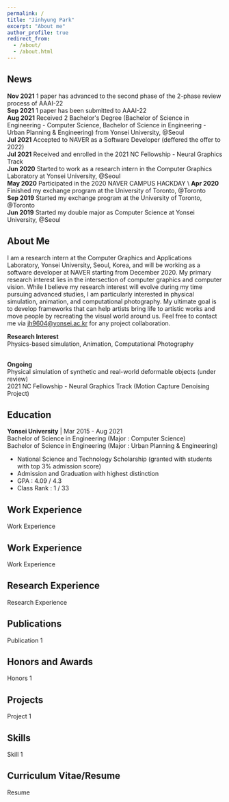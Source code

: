 ```yaml
---
permalink: /
title: "Jinhyung Park"
excerpt: "About me"
author_profile: true
redirect_from: 
  - /about/
  - /about.html
---
```


News
------
**Nov 2021** 1 paper has advanced to the second phase of the 2-phase review process of AAAI-22 <br/>
**Sep 2021** 1 paper has been submitted to AAAI-22 <br/>
**Aug 2021** Received 2 Bachelor's Degree (Bachelor of Science in Engineering - Computer Science, Bachelor of Science in Engineering - Urban Planning & Engineering) from Yonsei University, @Seoul <br/>
**Jul 2021** Accepted to NAVER as a Software Developer (deffered the offer to 2022) <br/>
**Jul 2021** Received and enrolled in the 2021 NC Fellowship - Neural Graphics Track <br/>
**Jun 2020** Started to work as a research intern in the Computer Graphics Laboratory at Yonsei University, @Seoul <br/>
**May 2020** Participated in the 2020 NAVER CAMPUS HACKDAY \\
**Apr 2020** Finished my exchange program at the University of Toronto, @Toronto <br/>
**Sep 2019** Started my exchange program at the University of Toronto, @Toronto <br/>
**Jun 2019** Started my double major as Computer Science at Yonsei University, @Seoul <br/>

About Me
------
I am a research intern at the Computer Graphics and Applications Laboratory, Yonsei University, Seoul, Korea, and will be working as a software developer at NAVER starting from December 2020. My primary research interest lies in the intersection of computer graphics and computer vision. While I believe my research interest will evolve during my time pursuing advanced studies, I am particularly interested in physical simulation, animation, and computational photography. My ultimate goal is to develop frameworks that can help artists bring life to artistic works and move people by recreating the visual world around us. Feel free to contact me via jh9604@yonsei.ac.kr for any project collaboration.

**Research Interest** <br/>
Physics-based simulation, Animation, Computational Photography <br/><br/>

**Ongoing**<br/>
Physical simulation of synthetic and real-world deformable objects (under review)<br/>
2021 NC Fellowship - Neural Graphics Track (Motion Capture Denoising Project)

Education
------
**Yonsei University**  |  Mar 2015 - Aug 2021<br/>
Bachelor of Science in Engineering (Major : Computer Science)<br/>
Bachelor of Science in Engineering (Major : Urban Planning & Engineering)<br/>
- National Science and Technology Scholarship (granted with students with top 3% admission score)<br/>
- Admission and Graduation with highest distinction<br/>
-    GPA     : 4.09 / 4.3<br/>
- Class Rank : 1 / 33<br/>


Work Experience
------
Work Experience

Work Experience
------
Work Experience

Research Experience
------
Research Experience

Publications
------
Publication 1

Honors and Awards
------
Honors 1

Projects
------
Project 1

Skills
------
Skill 1

Curriculum Vitae/Resume
------
Resume
